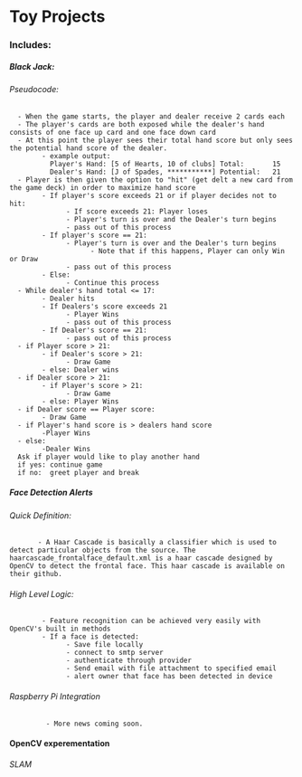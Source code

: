 # Toy Projects
### Includes:
##### Black Jack:
###### Pseudocode:
      - When the game starts, the player and dealer receive 2 cards each
      - The player's cards are both exposed while the dealer's hand consists of one face up card and one face down card
      - At this point the player sees their total hand score but only sees the potential hand score of the dealer.
            - example output: 
              Player's Hand: [5 of Hearts, 10 of clubs] Total:       15
              Dealer's Hand: [J of Spades, ***********] Potential:   21
      - Player is then given the option to "hit" (get delt a new card from the game deck) in order to maximize hand score
            - If player's score exceeds 21 or if player decides not to hit:
                  - If score exceeds 21: Player loses
                  - Player's turn is over and the Dealer's turn begins
                  - pass out of this process
            - If player's score == 21:
                  - Player's turn is over and the Dealer's turn begins
                        - Note that if this happens, Player can only Win or Draw
                  - pass out of this process
            - Else:
                  - Continue this process
      - While dealer's hand total <= 17:
            - Dealer hits
            - If Dealers's score exceeds 21
                  - Player Wins
                  - pass out of this process
            - If Dealer's score == 21:
                  - pass out of this process          
      - if Player score > 21:
            - if Dealer's score > 21:
                  - Draw Game
            - else: Dealer wins
      - if Dealer score > 21:
            - if Player's score > 21:
                  - Draw Game
            - else: Player Wins
      - if Dealer score == Player score:
            - Draw Game
      - if Player's hand score is > dealers hand score
            -Player Wins
      - else: 
            -Dealer Wins
      Ask if player would like to play another hand
      if yes: continue game
      if no:  greet player and break
##### Face Detection Alerts
###### Quick Definition:
           - A Haar Cascade is basically a classifier which is used to detect particular objects from the source. The haarcascade_frontalface_default.xml is a haar cascade designed by OpenCV to detect the frontal face. This haar cascade is available on their github.
###### High Level Logic:
            - Feature recognition can be achieved very easily with OpenCV's built in methods
            - If a face is detected:
                  - Save file locally
                  - connect to smtp server
                  - authenticate through provider
                  - Send email with file attachment to specified email
                  - alert owner that face has been detected in device   
 ###### Raspberry Pi Integration
             - More news coming soon.
             
#### OpenCV experementation
###### SLAM


            

      

